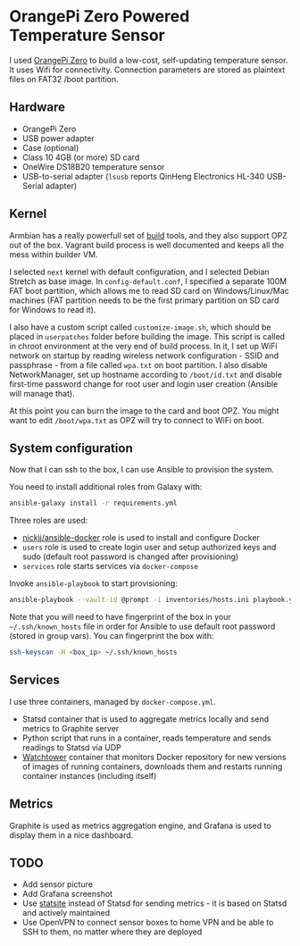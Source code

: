 # OrangePi Zero Powered Temperature Sensor

I used [OrangePi Zero](http://www.orangepi.org/orangepizero/) to build a
low-cost, self-updating temperature sensor. It uses Wifi for connectivity.
Connection parameters are stored as plaintext files on FAT32 /boot partition.

## Hardware

* OrangePi Zero
* USB power adapter
* Case (optional)
* Class 10 4GB (or more) SD card
* OneWire DS18B20 temperature sensor
* USB-to-serial adapter (`lsusb` reports QinHeng Electronics HL-340 USB-Serial adapter)

## Kernel

Armbian has a really powerfull set of [build](https://github.com/armbian/build)
tools, and they also support OPZ out of the box. Vagrant build process is well
documented and keeps all the mess within builder VM.

I selected `next` kernel with default configuration, and I selected Debian
Stretch as base image. In `config-default.conf`, I specified a separate 100M
FAT boot partition, which allows me to read SD card on Windows/Linux/Mac
machines (FAT partition needs to be the first primary partition on SD card for
Windows to read it).

I also have a custom script called `customize-image.sh`, which should be placed
in `userpatches` folder before building the image. This script is called in
chroot environment at the very end of build process. In it, I set up WiFi
network on startup by reading wireless network configuration - SSID and
passphrase - from a file called `wpa.txt` on boot partition. I also disable
NetworkManager, set up hostname according to `/boot/id.txt` and disable
first-time password change for root user and login user creation (Ansible will
manage that).

At this point you can burn the image to the card and boot OPZ. You might want
to edit `/boot/wpa.txt` as OPZ will try to connect to WiFi on boot.

## System configuration

Now that I can ssh to the box, I can use Ansible to provision the system.

You need to install additional roles from Galaxy with:
```bash
ansible-galaxy install -r requirements.yml
```

Three roles are used:
* [nickjj/ansible-docker](https://github.com/nickjj/ansible-docker) role is
   used to install and configure Docker
* `users` role is used to create login user and setup authorized keys and sudo
   (default root password is changed after provisioning)
* `services` role starts services via `docker-compose`

Invoke `ansible-playbook` to start provisioning:
```bash
ansible-playbook --vault-id @prompt -i inventories/hosts.ini playbook.yml
```

Note that you will need to have fingerprint of the box in your
`~/.ssh/known_hosts` file in order for Ansible to use default root password
(stored in group vars). You can fingerprint the box with:

```bash
ssh-keyscan -H <box_ip> ~/.ssh/known_hosts
```

## Services

I use three containers, managed by `docker-compose.yml`.
* Statsd container that is used to aggregate metrics locally and send metrics
  to Graphite server
* Python script that runs in a container, reads temperature and sends readings
  to Statsd via UDP
* [Watchtower](https://github.com/v2tec/watchtower) container that monitors
  Docker repository for new versions of images of running containers, downloads
  them and restarts running container instances (including itself)

## Metrics

Graphite is used as metrics aggregation engine, and Grafana is used to display
them in a nice dashboard.

## TODO

* Add sensor picture
* Add Grafana screenshot
* Use [statsite](https://github.com/statsite/statsite) instead of Statsd for
  sending metrics - it is based on Statsd and actively maintained
* Use OpenVPN to connect sensor boxes to home VPN and be able to SSH to them,
  no matter where they are deployed
